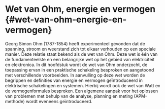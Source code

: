 # Wet van Ohm, energie en vermogen {#wet-van-ohm-energie-en-vermogen}

Georg Simon Ohm (1787-1854) heeft experimenteel gevonden dat de spanning, stroom en weerstand zich tot elkaar verhouden op een speciale manier. Deze relatie staat bekend als de wet van Ohm. Deze wet is één van de fundamenteelste en een belangrijke wet op het gebied van elektriciteit en elektronica. In dit hoofdstuk wordt de wet van Ohm onderzocht, de toepassing ervan in een praktische schakeling besproken en aangetoond met verschillende voorbeelden. In aanvulling op deze wet worden de begrippen en definities van energie en vermogen geïntroduceerd in elektrische schakelingen en systemen. Hierbij wordt ook de wet van Watt en de vermogenformules besproken. Een algemene aanpak voor het oplossen van problemen met behulp van de analyse, planning en meting (APM-methode) wordt eveneens geïntroduceerd.